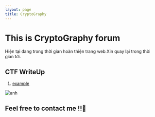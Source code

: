 ```yaml
---
layout: page
title: CryptoGraphy
---
```

# This is CryptoGraphy forum

Hiện tại đang trong thời gian hoàn thiện trang web.Xin quay lại trong thời gian tới.  


## CTF WriteUp
  
1. [example](https://kamithanthanh.github.io/Crypto/2015-02-28-test-markdown/)

![anh](https://www.isara.com/wp-content/uploads/2018/06/blog-image-1-1.jpg)  



## Feel free to contact me !!:triangular_flag_on_post:
